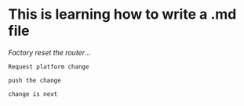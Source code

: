 # This is learning how to write a .md file

*Factory reset the router*...

`Request platform change`

`push the change`

`change is next`

